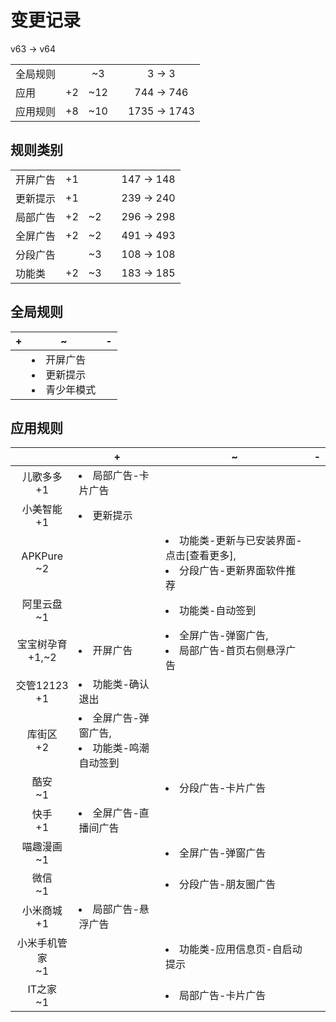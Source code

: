 # 变更记录

v63 -> v64

||||||
|-|:-:|:-:|:-:|:-:|
|全局规则||~3||3 -> 3|
|应用|+2|~12||744 -> 746|
|应用规则|+8|~10||1735 -> 1743|

## 规则类别

||||||
|-|:-:|:-:|:-:|:-:|
|开屏广告|+1|||147 -> 148|
|更新提示|+1|||239 -> 240|
|局部广告|+2|~2||296 -> 298|
|全屏广告|+2|~2||491 -> 493|
|分段广告||~3||108 -> 108|
|功能类|+2|~3||183 -> 185|

## 全局规则

|+|~|-|
|-|-|-|
||<li>开屏广告<li>更新提示<li>青少年模式||

## 应用规则

||+|~|-|
|:-:|-|-|-|
|儿歌多多<br>+1|<li>局部广告-卡片广告|||
|小美智能<br>+1|<li>更新提示|||
|APKPure<br>~2||<li>功能类-更新与已安装界面-点击[查看更多],<li>分段广告-更新界面软件推荐||
|阿里云盘<br>~1||<li>功能类-自动签到||
|宝宝树孕育<br>+1,~2|<li>开屏广告|<li>全屏广告-弹窗广告,<li>局部广告-首页右侧悬浮广告||
|交管12123<br>+1|<li>功能类-确认退出|||
|库街区<br>+2|<li>全屏广告-弹窗广告,<li>功能类-鸣潮自动签到|||
|酷安<br>~1||<li>分段广告-卡片广告||
|快手<br>+1|<li>全屏广告-直播间广告|||
|喵趣漫画<br>~1||<li>全屏广告-弹窗广告||
|微信<br>~1||<li>分段广告-朋友圈广告||
|小米商城<br>+1|<li>局部广告-悬浮广告|||
|小米手机管家<br>~1||<li>功能类-应用信息页-自启动提示||
|IT之家<br>~1||<li>局部广告-卡片广告||
